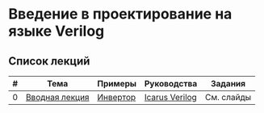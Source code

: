 # Введение в проектирование на языке Verilog

## Список лекций

| # | Тема | Примеры | Руководства | Задания |
|:-:| ---- | ------- | ----------- | ------- |
| 0 | [Вводная лекция](https://docs.google.com/presentation/d/1TqlFGqrBzD166VZrZCWKFIKIriF4yPpPZ9JoIRr6bsQ)  | [Инвертор](../examples/2025/00_inv) |  [Icarus Verilog](./2025/00_icarus.md) | См. слайды |
